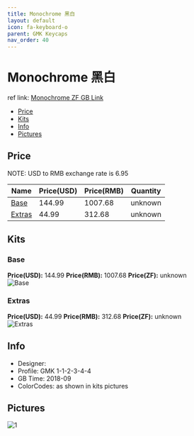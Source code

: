 ```yaml
---
title: Monochrome 黑白
layout: default
icon: fa-keyboard-o
parent: GMK Keycaps
nav_order: 40
---
```


# Monochrome 黑白

ref link: [Monochrome ZF GB Link](http://www.zfrontier.com/m/4458)

* [Price](#price)
* [Kits](#kits)
* [Info](#info)
* [Pictures](#pictures)


## Price  
NOTE: USD to RMB exchange rate is 6.95

| Name          | Price(USD)    |  Price(RMB) |  Quantity |
| ------------- | ------------- |  ---------- |  -------- |
|[Base](#base)|144.99|1007.68|unknown|
|[Extras](#extras)|44.99|312.68|unknown|


## Kits
### Base
**Price(USD):** 144.99    **Price(RMB):** 1007.68    **Price(ZF):** unknown    
<img src="{{ 'assets/images/gmk-keycaps/monochrome/kits_pics/base.jpeg' | relative_url }}" alt="Base" class="image featured">

### Extras
**Price(USD):** 44.99    **Price(RMB):** 312.68    **Price(ZF):** unknown    
<img src="{{ 'assets/images/gmk-keycaps/monochrome/kits_pics/extras.jpeg' | relative_url }}" alt="Extras" class="image featured">


## Info
* Designer: 
* Profile: GMK 1-1-2-3-4-4
* GB Time: 2018-09
* ColorCodes: as shown in kits pictures


## Pictures
<img src="{{ 'assets/images/gmk-keycaps/monochrome/rendering_pics/1.jpg' | relative_url }}" alt="1" class="image featured">
